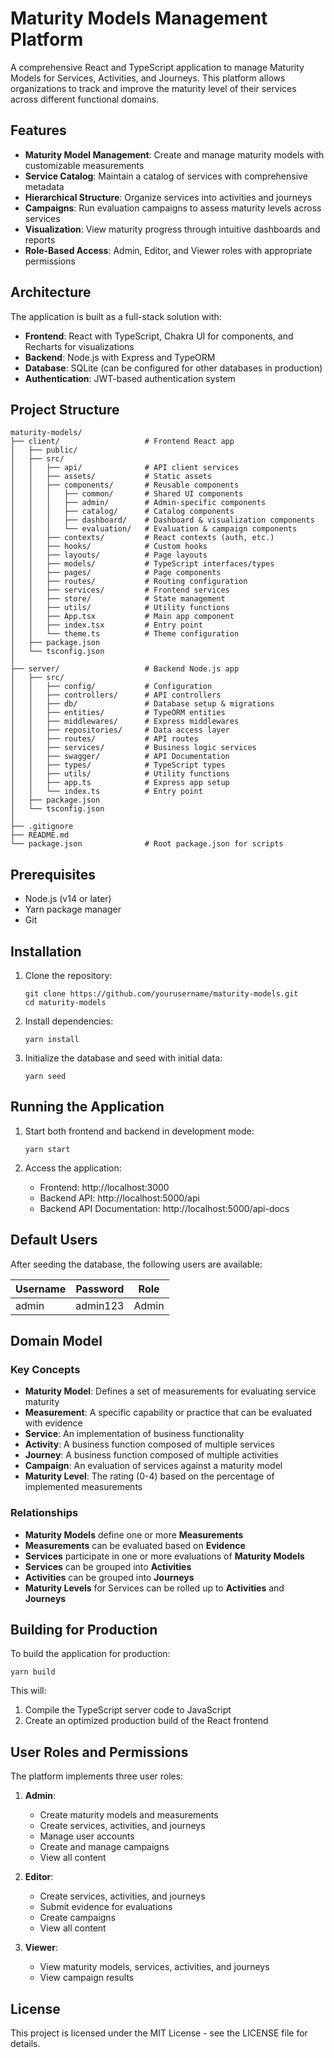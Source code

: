 # Maturity Models Management Platform

A comprehensive React and TypeScript application to manage Maturity Models for Services, Activities, and Journeys. This platform allows organizations to track and improve the maturity level of their services across different functional domains.

## Features

- **Maturity Model Management**: Create and manage maturity models with customizable measurements
- **Service Catalog**: Maintain a catalog of services with comprehensive metadata
- **Hierarchical Structure**: Organize services into activities and journeys
- **Campaigns**: Run evaluation campaigns to assess maturity levels across services
- **Visualization**: View maturity progress through intuitive dashboards and reports
- **Role-Based Access**: Admin, Editor, and Viewer roles with appropriate permissions

## Architecture

The application is built as a full-stack solution with:

- **Frontend**: React with TypeScript, Chakra UI for components, and Recharts for visualizations
- **Backend**: Node.js with Express and TypeORM
- **Database**: SQLite (can be configured for other databases in production)
- **Authentication**: JWT-based authentication system

## Project Structure

```
maturity-models/
├── client/                   # Frontend React app
│   ├── public/
│   ├── src/
│   │   ├── api/              # API client services
│   │   ├── assets/           # Static assets 
│   │   ├── components/       # Reusable components
│   │   │   ├── common/       # Shared UI components
│   │   │   ├── admin/        # Admin-specific components
│   │   │   ├── catalog/      # Catalog components
│   │   │   ├── dashboard/    # Dashboard & visualization components
│   │   │   └── evaluation/   # Evaluation & campaign components
│   │   ├── contexts/         # React contexts (auth, etc.)
│   │   ├── hooks/            # Custom hooks
│   │   ├── layouts/          # Page layouts
│   │   ├── models/           # TypeScript interfaces/types
│   │   ├── pages/            # Page components
│   │   ├── routes/           # Routing configuration
│   │   ├── services/         # Frontend services
│   │   ├── store/            # State management
│   │   ├── utils/            # Utility functions
│   │   ├── App.tsx           # Main app component
│   │   ├── index.tsx         # Entry point
│   │   └── theme.ts          # Theme configuration
│   ├── package.json
│   └── tsconfig.json
│
├── server/                   # Backend Node.js app
│   ├── src/
│   │   ├── config/           # Configuration
│   │   ├── controllers/      # API controllers
│   │   ├── db/               # Database setup & migrations
│   │   ├── entities/         # TypeORM entities
│   │   ├── middlewares/      # Express middlewares
│   │   ├── repositories/     # Data access layer
│   │   ├── routes/           # API routes
│   │   ├── services/         # Business logic services
│   │   ├── swagger/          # API Documentation
│   │   ├── types/            # TypeScript types
│   │   ├── utils/            # Utility functions
│   │   ├── app.ts            # Express app setup
│   │   └── index.ts          # Entry point
│   ├── package.json
│   └── tsconfig.json
│
├── .gitignore
├── README.md
└── package.json              # Root package.json for scripts
```

## Prerequisites

- Node.js (v14 or later)
- Yarn package manager
- Git

## Installation

1. Clone the repository:
   ```
   git clone https://github.com/yourusername/maturity-models.git
   cd maturity-models
   ```

2. Install dependencies:
   ```
   yarn install
   ```

3. Initialize the database and seed with initial data:
   ```
   yarn seed
   ```

## Running the Application

1. Start both frontend and backend in development mode:
   ```
   yarn start
   ```

2. Access the application:
   - Frontend: http://localhost:3000
   - Backend API: http://localhost:5000/api
   - Backend API Documentation: http://localhost:5000/api-docs

## Default Users

After seeding the database, the following users are available:

| Username | Password | Role  |
|----------|----------|-------|
| admin    | admin123 | Admin |

## Domain Model

### Key Concepts

- **Maturity Model**: Defines a set of measurements for evaluating service maturity
- **Measurement**: A specific capability or practice that can be evaluated with evidence
- **Service**: An implementation of business functionality
- **Activity**: A business function composed of multiple services
- **Journey**: A business function composed of multiple activities
- **Campaign**: An evaluation of services against a maturity model
- **Maturity Level**: The rating (0-4) based on the percentage of implemented measurements

### Relationships

- **Maturity Models** define one or more **Measurements**
- **Measurements** can be evaluated based on **Evidence**
- **Services** participate in one or more evaluations of **Maturity Models**
- **Services** can be grouped into **Activities**
- **Activities** can be grouped into **Journeys**
- **Maturity Levels** for Services can be rolled up to **Activities** and **Journeys**

## Building for Production

To build the application for production:

```
yarn build
```

This will:
1. Compile the TypeScript server code to JavaScript
2. Create an optimized production build of the React frontend

## User Roles and Permissions

The platform implements three user roles:

1. **Admin**:
   - Create maturity models and measurements
   - Create services, activities, and journeys
   - Manage user accounts
   - Create and manage campaigns
   - View all content

2. **Editor**:
   - Create services, activities, and journeys
   - Submit evidence for evaluations
   - Create campaigns
   - View all content

3. **Viewer**:
   - View maturity models, services, activities, and journeys
   - View campaign results

## License

This project is licensed under the MIT License - see the LICENSE file for details.
